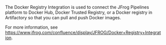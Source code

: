 The Docker Registry Integration is used to connect the JFrog Pipelines platform to Docker Hub, Docker Trusted Registry, or a Docker registry in Artifactory so that you can pull and push Docker images.

For more information, see https://www.jfrog.com/confluence/display/JFROG/Docker+Registry+Integration.
